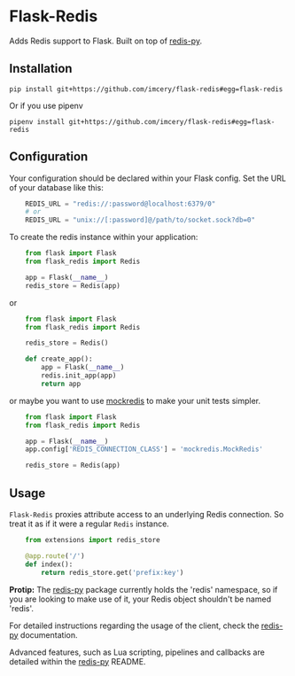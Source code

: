 # Flask-Redis

Adds Redis support to Flask. Built on top of [redis-py][1].

## Installation

```
pip install git+https://github.com/imcery/flask-redis#egg=flask-redis
```

Or if you use pipenv

```
pipenv install git+https://github.com/imcery/flask-redis#egg=flask-redis
```

## Configuration

Your configuration should be declared within your Flask config. Set the URL of
your database like this:


```python
    REDIS_URL = "redis://:password@localhost:6379/0"
    # or
    REDIS_URL = "unix://[:password]@/path/to/socket.sock?db=0"
```

To create the redis instance within your application:

```python
    from flask import Flask
    from flask_redis import Redis

    app = Flask(__name__)
    redis_store = Redis(app)
```

or

```python
    from flask import Flask
    from flask_redis import Redis

    redis_store = Redis()

    def create_app():
        app = Flask(__name__)
        redis.init_app(app)
        return app
```

or maybe you want to use [mockredis](https://github.com/locationlabs/mockredis)
to make your unit tests simpler.

```python
    from flask import Flask
    from flask_redis import Redis

    app = Flask(__name__)
    app.config['REDIS_CONNECTION_CLASS'] = 'mockredis.MockRedis'

    redis_store = Redis(app)
```

## Usage

`Flask-Redis` proxies attribute access to an underlying Redis connection. So
treat it as if it were a regular `Redis` instance.

```python
    from extensions import redis_store

    @app.route('/')
    def index():
        return redis_store.get('prefix:key')
```

**Protip:** The [redis-py][1] package currently holds the 'redis' namespace, so
if you are looking to make use of it, your Redis object shouldn't be named 'redis'.

For detailed instructions regarding the usage of the client, check the
[redis-py][1] documentation.

Advanced features, such as Lua scripting, pipelines and callbacks are detailed
within the [redis-py][1] README.

[1]: https://github.com/andymccurdy/redis-py
